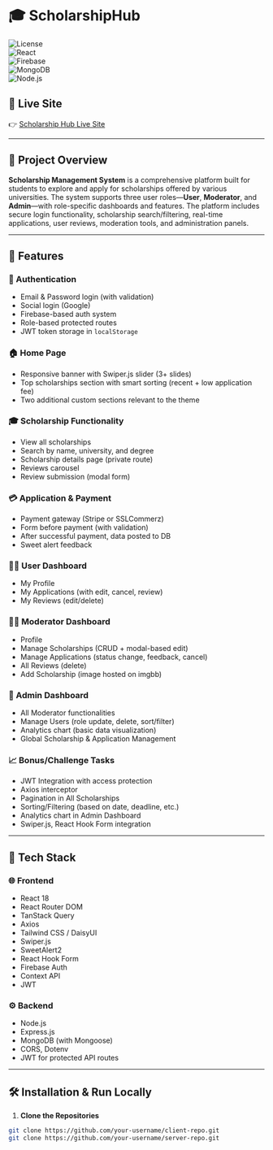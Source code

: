 # 🎓 ScholarshipHub

![License](https://img.shields.io/badge/license-MIT-green)  
![React](https://img.shields.io/badge/React-18.2.0-blue?logo=react)  
![Firebase](https://img.shields.io/badge/Firebase-9.6.1-yellow?logo=firebase)  
![MongoDB](https://img.shields.io/badge/MongoDB-6.x-green?logo=mongodb)  
![Node.js](https://img.shields.io/badge/Node.js-18.17.1-green?logo=node.js)

## 🔗 Live Site

👉 [Scholarship Hub Live Site](https://scholarship-hub-a7834.web.app/)

---

## 📘 Project Overview

**Scholarship Management System** is a comprehensive platform built for students to explore and apply for scholarships offered by various universities. The system supports three user roles—**User**, **Moderator**, and **Admin**—with role-specific dashboards and features. The platform includes secure login functionality, scholarship search/filtering, real-time applications, user reviews, moderation tools, and administration panels.

---

## 🚀 Features

### 🔐 Authentication
- Email & Password login (with validation)
- Social login (Google)
- Firebase-based auth system
- Role-based protected routes
- JWT token storage in `localStorage`

### 🏠 Home Page
- Responsive banner with Swiper.js slider (3+ slides)
- Top scholarships section with smart sorting (recent + low application fee)
- Two additional custom sections relevant to the theme

### 🎓 Scholarship Functionality
- View all scholarships
- Search by name, university, and degree
- Scholarship details page (private route)
- Reviews carousel
- Review submission (modal form)

### 💳 Application & Payment
- Payment gateway (Stripe or SSLCommerz)
- Form before payment (with validation)
- After successful payment, data posted to DB
- Sweet alert feedback

### 🧑‍💼 User Dashboard
- My Profile
- My Applications (with edit, cancel, review)
- My Reviews (edit/delete)

### 🧑‍⚖️ Moderator Dashboard
- Profile
- Manage Scholarships (CRUD + modal-based edit)
- Manage Applications (status change, feedback, cancel)
- All Reviews (delete)
- Add Scholarship (image hosted on imgbb)

### 👑 Admin Dashboard
- All Moderator functionalities
- Manage Users (role update, delete, sort/filter)
- Analytics chart (basic data visualization)
- Global Scholarship & Application Management

### 📈 Bonus/Challenge Tasks
- JWT Integration with access protection
- Axios interceptor
- Pagination in All Scholarships
- Sorting/Filtering (based on date, deadline, etc.)
- Analytics chart in Admin Dashboard
- Swiper.js, React Hook Form integration

---

## 📂 Tech Stack

### 🌐 Frontend
- React 18
- React Router DOM
- TanStack Query
- Axios
- Tailwind CSS / DaisyUI
- Swiper.js
- SweetAlert2
- React Hook Form
- Firebase Auth
- Context API
- JWT

### ⚙️ Backend
- Node.js
- Express.js
- MongoDB (with Mongoose)
- CORS, Dotenv
- JWT for protected API routes

---

## 🛠️ Installation & Run Locally

1. **Clone the Repositories**

```bash
git clone https://github.com/your-username/client-repo.git
git clone https://github.com/your-username/server-repo.git
